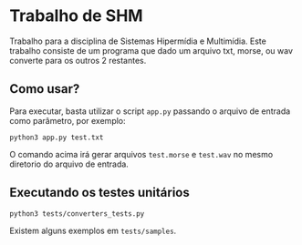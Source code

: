 # Trabalho de SHM

Trabalho para a disciplina de Sistemas Hipermídia e Multimídia.
Este trabalho consiste de um programa que dado um arquivo txt, morse, ou wav converte para os outros 2 restantes.

## Como usar?

Para executar, basta utilizar o script `app.py` passando o arquivo de entrada como parâmetro, por exemplo:

`python3 app.py test.txt`

O comando acima irá gerar arquivos `test.morse` e `test.wav` no mesmo diretorio do arquivo de entrada.

## Executando os testes unitários

`python3 tests/converters_tests.py`

Existem alguns exemplos em `tests/samples`.
